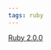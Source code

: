 ```yaml
---
tags: ruby
---
```


[Ruby 2.0.0](http://www.ruby-lang.org/en/news/2013/02/24/ruby-2-0-0-p0-is-released/)
